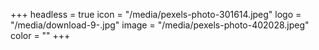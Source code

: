 +++
headless = true
icon = "/media/pexels-photo-301614.jpeg"
logo = "/media/download-9-.jpg"
image = "/media/pexels-photo-402028.jpeg"
color = ""
+++

